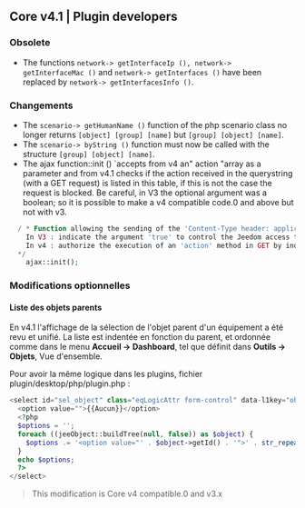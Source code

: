 ## Core v4.1 | Plugin developers

### Obsolete

- The functions `network-> getInterfaceIp (), network-> getInterfaceMac ()` and `network-> getInterfaces ()` have been replaced by `network-> getInterfacesInfo ()`.

### Changements

- The `scenario-> getHumanName ()` function of the php scenario class no longer returns `[object] [group] [name]` but `[group] [object] [name]`.
- The `scenario-> byString ()` function must now be called with the structure `[group] [object] [name]`.
- The ajax function::init () `accepts from v4 an" action "array as a parameter and from v4.1 checks if the action received in the querystring (with a GET request) is listed in this table, if this is not the case the request is blocked.
Be careful, in V3 the optional argument was a boolean; so it is possible to make a v4 compatible code.0 and above but not with v3.
````php
  / * Function allowing the sending of the 'Content-Type header: application / json'
    In V3 : indicate the argument 'true' to control the Jeedom access token
    In v4 : authorize the execution of an 'action' method in GET by indicating the name (s) of the action (s) in an array as an argument
  */  
    ajax::init();
````

### Modifications optionnelles

#### Liste des objets parents

En v4.1 l'affichage de la sélection de l'objet parent d'un équipement a été revu et unifié. La liste est indentée en fonction du parent, et ordonnée comme dans le menu **Accueil  → Dashboard**, tel que définit dans **Outils → Objets**, Vue d'ensemble.

Pour avoir la même logique dans les plugins, fichier plugin/desktop/php/plugin.php :

````php
<select id="sel_object" class="eqLogicAttr form-control" data-l1key="object_id">
  <option value="">{{Aucun}}</option>
  <?php
  $options = '';
  foreach ((jeeObject::buildTree(null, false)) as $object) {
    $options .= '<option value="' . $object->getId() . '">' . str_repeat('&nbsp;&nbsp;', $object->getConfiguration('parentNumber')) . $object->getName() . '</option>';
  }
  echo $options;
  ?>
</select>
````

> This modification is Core v4 compatible.0 and v3.x

